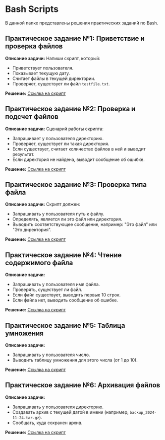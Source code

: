 # Bash Scripts

В данной папке представлены решения практических заданий по Bash.

## Практическое задание №1: Приветствие и проверка файлов
**Описание задачи:**
Напиши скрипт, который:
- Приветствует пользователя.
- Показывает текущую дату.
- Считает файлы в текущей директории.
- Проверяет, существует ли файл `testfile.txt`.

**Решение:**
[Ссылка на скрипт](./task1.sh)

## Практическое задание №2: Проверка и подсчет файлов
**Описание задачи:**
Сценарий работы скрипта:
- Запрашивает у пользователя директорию.
- Проверяет, существует ли такая директория.
- Если существует, считает количество файлов в ней и выводит результат.
- Если директория не найдена, выводит сообщение об ошибке.

**Решение:**
[Ссылка на скрипт](./task2.sh)

## Практическое задание №3: Проверка типа файла
**Описание задачи:**
Скрипт должен:
- Запрашивать у пользователя путь к файлу.
- Определять, является ли это файл или директория.
- Выводить соответствующее сообщение, например: "Это файл" или "Это директория".

**Решение:**
[Ссылка на скрипт](./task3.sh)

## Практическое задание №4: Чтение содержимого файла
**Описание задачи:**
- Запрашивать у пользователя имя файла.
- Проверять, существует ли файл.
- Если файл существует, выводить первые 10 строк.
- Если файла нет, выводить сообщение об ошибке.

**Решение:**
[Ссылка на скрипт](./task4.sh)

## Практическое задание №5: Таблица умножения
**Описание задачи:**
- Запрашивать у пользователя число.
- Выводить таблицу умножения для этого числа (от 1 до 10).

**Решение:**
[Ссылка на скрипт](./task5.sh)

## Практическое задание №6: Архивация файлов
**Описание задачи:**
- Запрашивать у пользователя директорию.
- Создавать архив с текущей датой в имени (например, `backup_2024-11-24.tar.gz`).
- Сообщать, куда сохранен архив.

**Решение:**
[Ссылка на скрипт](./task6.sh)
